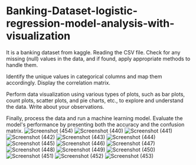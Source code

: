 # Banking-Dataset-logistic-regression-model-analysis-with-visualization
It is a banking dataset from kaggle.
Reading the CSV file.
Check for any missing (null) values in the data, and if found, apply appropriate methods to handle them.

Identify the unique values in categorical columns and map them accordingly.
Display the correlation matrix.

Perform data visualization using various types of plots, such as bar plots, count plots, scatter plots, and pie charts, etc., to explore and understand the data. Write about your observations.

Finally, process the data and run a machine learning model. Evaluate the model's performance by presenting both the accuracy and the confusion matrix.
![Screenshot (454)](https://github.com/user-attachments/assets/23f2474f-005c-40d3-82db-ad05204170ea)
![Screenshot (440)](https://github.com/user-attachments/assets/29446285-ee41-4b0e-ad3c-176a07ef4bd7)
![Screenshot (441)](https://github.com/user-attachments/assets/8360654e-7c35-42df-a569-c348697906a3)
![Screenshot (442)](https://github.com/user-attachments/assets/defeabe5-7f31-495c-94c3-f7591e071cce)
![Screenshot (443)](https://github.com/user-attachments/assets/54be7339-de5e-4b26-b2d4-f34dd895c1e1)
![Screenshot (444)](https://github.com/user-attachments/assets/67d0a060-fef4-457c-945d-50b0e2d1d752)
![Screenshot (445)](https://github.com/user-attachments/assets/045e02fa-5f17-49f1-b7b1-aa9f4d80d8b6)
![Screenshot (446)](https://github.com/user-attachments/assets/a86eb46e-8def-48f3-bb1a-9df62c2c217c)
![Screenshot (447)](https://github.com/user-attachments/assets/a1315188-2d03-4fd0-a6c5-843b8b3b5571)
![Screenshot (448)](https://github.com/user-attachments/assets/5bd44a97-6781-41d9-b337-ba4df5817e87)
![Screenshot (449)](https://github.com/user-attachments/assets/a4c4c8eb-3193-4db5-b22c-85a37170a17c)
![Screenshot (450)](https://github.com/user-attachments/assets/a01cac6a-e115-45c6-85a3-c36a068b1d4e)
![Screenshot (451)](https://github.com/user-attachments/assets/9582b3eb-abb8-4ec2-9f4e-a7da7f99bac9)
![Screenshot (452)](https://github.com/user-attachments/assets/2061fb36-52e7-48f8-970d-b67818e33a36)
![Screenshot (453)](https://github.com/user-attachments/assets/02e1fbd8-990e-4424-94e6-b65f299a67d6)
